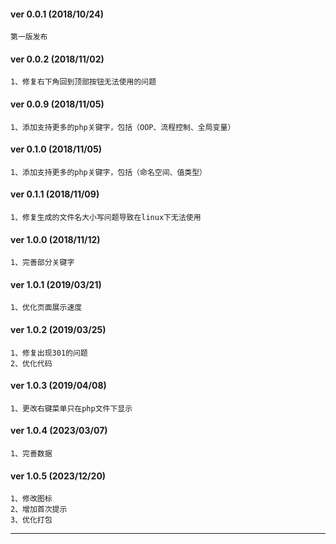 #### ver 0.0.1 (2018/10/24)
	第一版发布

#### ver 0.0.2 (2018/11/02)
	1、修复右下角回到顶部按钮无法使用的问题

#### ver 0.0.9 (2018/11/05)
	1、添加支持更多的php关键字，包括（OOP、流程控制、全局变量）

#### ver 0.1.0 (2018/11/05)
	1、添加支持更多的php关键字，包括（命名空间、值类型）

#### ver 0.1.1 (2018/11/09)
	1、修复生成的文件名大小写问题导致在linux下无法使用

#### ver 1.0.0 (2018/11/12)
	1、完善部分关键字

#### ver 1.0.1 (2019/03/21)
	1、优化页面展示速度

#### ver 1.0.2 (2019/03/25)
	1、修复出现301的问题
	2、优化代码
	
#### ver 1.0.3 (2019/04/08)
	1、更改右键菜单只在php文件下显示

#### ver 1.0.4 (2023/03/07)
	1、完善数据

#### ver 1.0.5 (2023/12/20)
	1、修改图标
	2、增加首次提示
	3、优化打包
-----------------------------------------------------------------------------------------------------------
